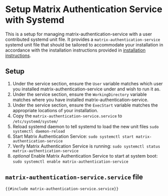 # Setup Matrix Authentication Service with Systemd
This is a setup for managing matrix-authentication-service with a user
contributed systemd unit file. It provides a `matrix-authentication-service`
systemd unit file that should be tailored to accommodate your installation
in accordance with the installation instructions provided in
[installation instructions](../installation.md).

## Setup
1. Under the service section, ensure the `User` variable matches which user
you installed matrix-authentication-service under and wish to run it as. 
1. Under the service section, ensure the `WorkingDirectory` variable matches
where you have installed matrix-authentication-service.
1. Under the service section, ensure the `ExecStart` variable matches the
appropriate locations of your installation.
1. Copy the `matrix-authentication-service.service` to `/etc/systemd/system/`
1. Reload systemd daemon to tell systemd to load the new unit files
`sudo systemctl daemon-reload`
1. Start Matrix Authentication Service: `sudo systemctl start matrix-authentication-service`
1. Verify Matrix Authentication Service is running:
`sudo systemctl status matrix-authentication-service`
1. *optional* Enable Matrix Authentication Service to start at system boot:
`sudo systemctl enable matrix-authentication-service`

## `matrix-authentication-service.service` file

```
{{#include matrix-authentication-service.service}}
```
